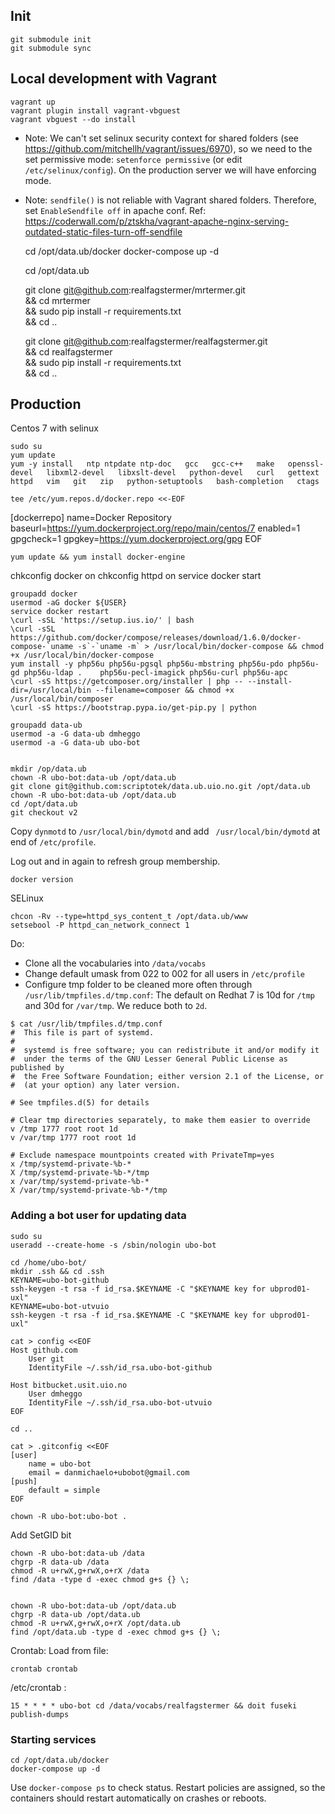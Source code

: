
## Init

    git submodule init
    git submodule sync

## Local development with Vagrant

	vagrant up
	vagrant plugin install vagrant-vbguest
	vagrant vbguest --do install


* Note: We can't set selinux security context for shared folders (see https://github.com/mitchellh/vagrant/issues/6970), so we need to the set permissive mode: `setenforce permissive` (or edit `/etc/selinux/config`). On the production server
we will have enforcing mode.

* Note: `sendfile()` is not reliable with Vagrant shared folders. Therefore, set `EnableSendfile off` in apache conf. Ref: https://coderwall.com/p/ztskha/vagrant-apache-nginx-serving-outdated-static-files-turn-off-sendfile

	cd /opt/data.ub/docker
	docker-compose up -d

	cd /opt/data.ub

	git clone git@github.com:realfagstermer/mrtermer.git \
		&& cd mrtermer \
		&& sudo pip install -r requirements.txt \
		&& cd ..

	git clone git@github.com:realfagstermer/realfagstermer.git \
		&& cd realfagstermer \
		&& sudo pip install -r requirements.txt \
		&& cd ..

## Production

Centos 7 with selinux

	sudo su
	yum update
   	yum -y install   ntp ntpdate ntp-doc   gcc   gcc-c++   make   openssl-devel   libxml2-devel   libxslt-devel   python-devel   curl   gettext   httpd   vim   git   zip   python-setuptools   bash-completion   ctags

   	tee /etc/yum.repos.d/docker.repo <<-EOF
[dockerrepo]
name=Docker Repository
baseurl=https://yum.dockerproject.org/repo/main/centos/7
enabled=1
gpgcheck=1
gpgkey=https://yum.dockerproject.org/gpg
EOF

	yum update && yum install docker-engine
  chkconfig docker on
  chkconfig httpd on
	service docker start

   	groupadd docker
   	usermod -aG docker ${USER}
   	service docker restart
   	\curl -sSL 'https://setup.ius.io/' | bash
   	\curl -sSL https://github.com/docker/compose/releases/download/1.6.0/docker-compose-`uname -s`-`uname -m` > /usr/local/bin/docker-compose && chmod +x /usr/local/bin/docker-compose
   	yum install -y php56u php56u-pgsql php56u-mbstring php56u-pdo php56u-gd php56u-ldap .    php56u-pecl-imagick php56u-curl php56u-apc
   	\curl -sS https://getcomposer.org/installer | php -- --install-dir=/usr/local/bin --filename=composer && chmod +x /usr/local/bin/composer
   	\curl -sS https://bootstrap.pypa.io/get-pip.py | python

    groupadd data-ub
    usermod -a -G data-ub dmheggo
    usermod -a -G data-ub ubo-bot


   	mkdir /op/data.ub
	chown -R ubo-bot:data-ub /opt/data.ub
	git clone git@github.com:scriptotek/data.ub.uio.no.git /opt/data.ub
	chown -R ubo-bot:data-ub /opt/data.ub
   	cd /opt/data.ub
   	git checkout v2

Copy `dynmotd` to `/usr/local/bin/dymotd` and add ` /usr/local/bin/dymotd`
at end of `/etc/profile`.

Log out and in again to refresh group membership.

	docker version

SELinux

    chcon -Rv --type=httpd_sys_content_t /opt/data.ub/www
	setsebool -P httpd_can_network_connect 1

Do:

  * Clone all the vocabularies into `/data/vocabs`
  * Change default umask from 022 to 002 for all users in `/etc/profile`
  * Configure tmp folder to be cleaned more often through `/usr/lib/tmpfiles.d/tmp.conf`: The default on Redhat 7 is 10d for `/tmp` and 30d for `/var/tmp`. We reduce both to `2d`.

```
$ cat /usr/lib/tmpfiles.d/tmp.conf
#  This file is part of systemd.
#
#  systemd is free software; you can redistribute it and/or modify it
#  under the terms of the GNU Lesser General Public License as published by
#  the Free Software Foundation; either version 2.1 of the License, or
#  (at your option) any later version.

# See tmpfiles.d(5) for details

# Clear tmp directories separately, to make them easier to override
v /tmp 1777 root root 1d
v /var/tmp 1777 root root 1d

# Exclude namespace mountpoints created with PrivateTmp=yes
x /tmp/systemd-private-%b-*
X /tmp/systemd-private-%b-*/tmp
x /var/tmp/systemd-private-%b-*
X /var/tmp/systemd-private-%b-*/tmp
````

### Adding a bot user for updating data

  	sudo su
  	useradd --create-home -s /sbin/nologin ubo-bot

  	cd /home/ubo-bot/
  	mkdir .ssh && cd .ssh
  	KEYNAME=ubo-bot-github
  	ssh-keygen -t rsa -f id_rsa.$KEYNAME -C "$KEYNAME key for ubprod01-uxl"
  	KEYNAME=ubo-bot-utvuio
  	ssh-keygen -t rsa -f id_rsa.$KEYNAME -C "$KEYNAME key for ubprod01-uxl"

  	cat > config <<EOF
  	Host github.com
  	    User git
  	    IdentityFile ~/.ssh/id_rsa.ubo-bot-github

  	Host bitbucket.usit.uio.no
  	    User dmheggo
  	    IdentityFile ~/.ssh/id_rsa.ubo-bot-utvuio
  	EOF

  	cd ..

  	cat > .gitconfig <<EOF
  	[user]
  	    name = ubo-bot
  	    email = danmichaelo+ubobot@gmail.com
  	[push]
  	    default = simple
  	EOF

  	chown -R ubo-bot:ubo-bot .

Add SetGID bit

  	chown -R ubo-bot:data-ub /data
  	chgrp -R data-ub /data
  	chmod -R u+rwX,g+rwX,o+rX /data
  	find /data -type d -exec chmod g+s {} \;


  	chown -R ubo-bot:data-ub /opt/data.ub
  	chgrp -R data-ub /opt/data.ub
  	chmod -R u+rwX,g+rwX,o+rX /opt/data.ub
  	find /opt/data.ub -type d -exec chmod g+s {} \;


Crontab: Load from file:

	crontab crontab


  /etc/crontab :

  	15 * * * * ubo-bot cd /data/vocabs/realfagstermer && doit fuseki publish-dumps

### Starting services

    cd /opt/data.ub/docker
    docker-compose up -d

Use `docker-compose ps` to check status. Restart policies are assigned, so
the containers should restart automatically on crashes or reboots.
    
